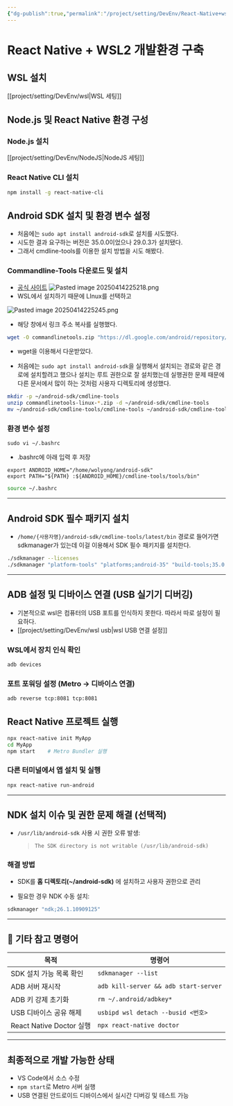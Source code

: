 ```yaml
---
{"dg-publish":true,"permalink":"/project/setting/DevEnv/React-Native+wsl/"}
---
```



# React Native + WSL2 개발환경 구축

## WSL 설치
[[project/setting/DevEnv/wsl\|WSL 세팅]]


## Node.js 및 React Native 환경 구성

### Node.js 설치
[[project/setting/DevEnv/NodeJS\|NodeJS 세팅]]

### React Native CLI 설치

```bash
npm install -g react-native-cli
```

## Android SDK 설치 및 환경 변수 설정
- 처음에는 `sudo apt install android-sdk`로 설치를 시도했다.
- 시도한 결과 요구하는 버전은 35.0.0이었으나 29.0.3가 설치됐다.
- 그래서 cmdline-tools를 이용한 설치 방법을 시도 해봤다.

### Commandline-Tools 다운로드 및 설치

-  [공식 사이트](https://developer.android.com/studio#cmdline-tools)
![Pasted image 20250414225218.png](/img/user/Image/Pasted%20image%2020250414225218.png)
- WSL에서 설치하기 때문에 LInux를 선택하고

![Pasted image 20250414225245.png](/img/user/Image/Pasted%20image%2020250414225245.png)
- 해당 창에서 링크 주소 복사를 실행했다.

```bash
wget -O commandlinetools.zip "https://dl.google.com/android/repository/commandlinetools-linux-13114758_latest.zip?hl=ko"

```
- wget을 이용해서 다운받았다.

- 처음에는 `sudo apt install android-sdk`을 실행해서 설치되는 경로와 같은 경로에 설치할려고 했으나 설치는 루트 권한으로 잘 설치했는데 실행권한 문제 때문에 다른 문서에서 많이 하는 것처럼 사용자 디렉토리에 생성했다.
```bash
mkdir -p ~/android-sdk/cmdline-tools
unzip commandlinetools-linux-*.zip -d ~/android-sdk/cmdline-tools
mv ~/android-sdk/cmdline-tools/cmdline-tools ~/android-sdk/cmdline-tools/latest
```

### 환경 변수 설정 
```
sudo vi ~/.bashrc
```
- .bashrc에 아래 입력 후 저장
```
export ANDROID_HOME="/home/wolyong/android-sdk"
export PATH="${PATH} :${ANDROID_HOME}/cmdline-tools/tools/bin"
```

```bash
source ~/.bashrc
```

---

## Android SDK 필수 패키지 설치

- `/home/{사용자명}/android-sdk/cmdline-tools/latest/bin` 경로로 들어가면 sdkmanager가 있는데 이걸 이용해서 SDK 필수 패키지를 설치한다.
```bash
./sdkmanager --licenses
./sdkmanager "platform-tools" "platforms;android-35" "build-tools;35.0.0"
```

---

## ADB 설정 및 디바이스 연결 (USB 실기기 디버깅)
- 기본적으로 wsl은 컴퓨터의 USB 포트를 인식하지 못한다. 따라서 따로 설정이 필요하다.
- [[project/setting/DevEnv/wsl usb\|wsl USB 연결 설정]]

### WSL에서 장치 인식 확인

```bash
adb devices
```

### 포트 포워딩 설정 (Metro → 디바이스 연결)

```bash
adb reverse tcp:8081 tcp:8081
```


## React Native 프로젝트 실행

```bash
npx react-native init MyApp
cd MyApp
npm start    # Metro Bundler 실행
```

### 다른 터미널에서 앱 설치 및 실행

```bash
npx react-native run-android
```

---

## NDK 설치 이슈 및 권한 문제 해결 (선택적)

- `/usr/lib/android-sdk` 사용 시 권한 오류 발생:
    
    > `The SDK directory is not writable (/usr/lib/android-sdk)`
    

### 해결 방법

- SDK를 **홈 디렉토리(~/android-sdk)** 에 설치하고 사용자 권한으로 관리
    
- 필요한 경우 NDK 수동 설치:
    

```bash
sdkmanager "ndk;26.1.10909125"
```

---

## 🔄 기타 참고 명령어

|목적|명령어|
|---|---|
|SDK 설치 가능 목록 확인|`sdkmanager --list`|
|ADB 서버 재시작|`adb kill-server && adb start-server`|
|ADB 키 강제 초기화|`rm ~/.android/adbkey*`|
|USB 디바이스 공유 해제|`usbipd wsl detach --busid <번호>`|
|React Native Doctor 실행|`npx react-native doctor`|

---

## 최종적으로 개발 가능한 상태

- VS Code에서 소스 수정
- `npm start`로 Metro 서버 실행
- USB 연결된 안드로이드 디바이스에서 실시간 디버깅 및 테스트 가능

